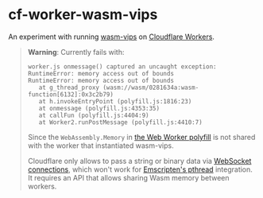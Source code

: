 # cf-worker-wasm-vips

An experiment with running [wasm-vips](https://github.com/kleisauke/wasm-vips)
on [Cloudflare Workers](https://workers.cloudflare.com/).

> **Warning**: Currently fails with:
>
> ```
> worker.js onmessage() captured an uncaught exception: RuntimeError: memory access out of bounds
> RuntimeError: memory access out of bounds
>    at g_thread_proxy (wasm://wasm/0281634a:wasm-function[6132]:0x3c2b79)
>    at h.invokeEntryPoint (polyfill.js:1816:23)
>    at onmessage (polyfill.js:4353:35)
>    at callFun (polyfill.js:4404:9)
>    at Worker2.runPostMessage (polyfill.js:4410:7)
> ```
>
> Since the `WebAssembly.Memory` in [the Web Worker polyfill](
> lib/polyfill.ts) is not shared with the worker that instantiated
> wasm-vips.
>
> Cloudflare only allows to pass a string or binary data via
> [WebSocket connections](
> https://github.com/cloudflare/workers-types/blob/38b7e0fba83f01654a00b0d805cd01211a419f3d/index.d.ts#L1884),
> which won't work for [Emscripten's pthread](
> https://emscripten.org/docs/porting/pthreads.html) integration.
> It requires an API that allows sharing Wasm memory between workers.
